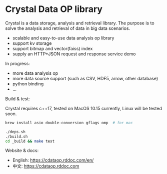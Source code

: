 # Crystal Data OP library

Crystal is a data storage, analysis and retrieval library. The purpose is to
solve the analysis and retrieval of data in big data scenarios.

- scalable and easy-to-use data analysis op library
- support kv storage
- support bitmap and vector(faiss) index
- supply an HTTP+JSON request and response service demo

In progress:

- more data analysis op
- more data source support (such as CSV, HDF5, arrow, other database)
- python binding
- ...

Build & test:

Crystal requires c++17, tested on MacOS 10.15 currently, Linux will be tested
soon.

```sh
brew install asio double-conversion gflags omp  # for mac

./deps.sh
./build.sh
cd _build && make test
```

Website & docs:

- English: https://cdataop.rddoc.com/en/
- 中文: https://cdataop.rddoc.com

